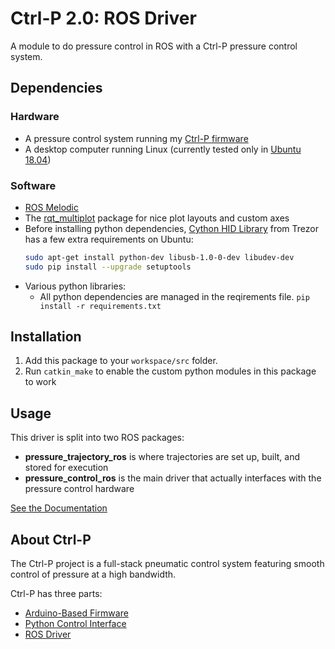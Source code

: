 # Ctrl-P 2.0: ROS Driver
A module to do pressure control in ROS with a Ctrl-P pressure control system.

## Dependencies
### Hardware
- A pressure control system running my [Ctrl-P firmware](https://github.com/cbteeple/pressure_controller)
- A desktop computer running Linux (currently tested only in [Ubuntu 18.04](https://ubuntu.com/download/desktop))

### Software
- [ROS Melodic](http://wiki.ros.org/melodic/Installation)
- The [rqt_multiplot](http://wiki.ros.org/rqt_multiplot) package for nice plot layouts and custom axes
- Before installing python dependencies, [Cython HID Library](https://github.com/trezor/cython-hidapi) from Trezor has a few extra requirements on Ubuntu:
	``` bash
	sudo apt-get install python-dev libusb-1.0-0-dev libudev-dev
	sudo pip install --upgrade setuptools
	```
- Various python libraries:
	- All python dependencies are managed in the reqirements file. `pip install -r requirements.txt`


## Installation
1. Add this package to your `workspace/src` folder.
2. Run `catkin_make` to enable the custom python modules in this package to work


## Usage
This driver is split into two ROS packages:
- **pressure_trajectory_ros** is where trajectories are set up, built, and stored for execution
- **pressure_control_ros** is the main driver that actually interfaces with the pressure control hardware

[See the Documentation](https://ctrl-p.cbteeple.com/ros-driver)

## About Ctrl-P
The Ctrl-P project is a full-stack pneumatic control system featuring smooth control of pressure at a high bandwidth.

Ctrl-P has three parts:
- [Arduino-Based Firmware](https://github.com/cbteeple/pressure_controller)
- [Python Control Interface](https://github.com/cbteeple/pressure_control_interface)
- [ROS Driver](https://github.com/cbteeple/pressure_control_cbt)
